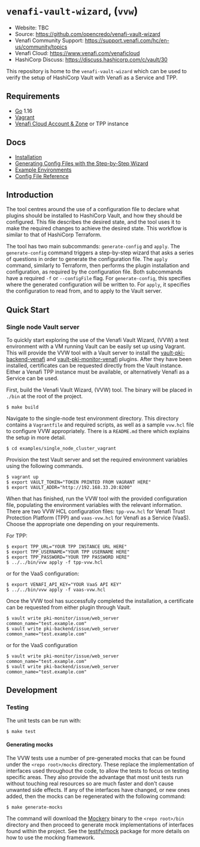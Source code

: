 # `venafi-vault-wizard`, (`vvw`)

-	Website: TBC
-	Source: https://github.com/opencredo/venafi-vault-wizard
-	Venafi Community Support: https://support.venafi.com/hc/en-us/community/topics
-	Venafi Cloud: https://www.venafi.com/venaficloud
-	HashiCorp Discuss: https://discuss.hashicorp.com/c/vault/30

This repository is home to the `venafi-vault-wizard` which can be used to verify the setup of HashiCorp Vault with Venafi as a Service and TPP.

## Requirements

-	[Go](https://golang.org/doc/install) 1.16
-	[Vagrant](https://www.vagrantup.com/downloads)
-	[Venafi Cloud Account & Zone](https://ui.venafi.cloud/login) or TPP instance

## Docs

- [Installation](docs/installation.md)
- [Generating Config Files with the Step-by-Step Wizard](docs/config-generation.md)
- [Example Environments](examples/README.md)
- [Config File Reference](docs/config-reference/index.md)

## Introduction

The tool centres around the use of a configuration file to declare what plugins should be installed to HashiCorp Vault, and how they should be configured.
This file describes the desired state, and the tool uses it to make the required changes to achieve the desired state.
This workflow is similar to that of HashiCorp Terraform.

The tool has two main subcommands: `generate-config` and `apply`.
The `generate-config` command triggers a step-by-step wizard that asks a series of questions in order to generate the configuration file.
The `apply` command, similarly to Terraform, then performs the plugin installation and configuration, as required by the configuration file.
Both subcommands have a required `-f` or `--configFile` flag.
For `generate-config`, this specifies where the generated configuration will be written to.
For `apply`, it specifies the configuration to read from, and to apply to the Vault server.

## Quick Start

### Single node Vault server

To quickly start exploring the use of the Venafi Vault Wizard, (VVW) a test environment with a VM running Vault can be easily set up using Vagrant.
This will provide the VVW tool with a Vault server to install the [vault-pki-backend-venafi](https://github.com/Venafi/vault-pki-backend-venafi) and [vault-pki-monitor-venafi](https://github.com/Venafi/vault-pki-monitor-venafi) plugins.
After they have been installed, certificates can be requested directly from the Vault instance.
Either a Venafi TPP instance must be available, or alternatively Venafi as a Service can be used.

First, build the Venafi Vault Wizard, (VVW) tool. The binary will be placed in `./bin` at the root of the project.

```shell
$ make build
```

Navigate to the single-node test environment directory.
This directory contains a `Vagrantfile` and required scripts, as well as a sample `vvw.hcl` file to configure VVW appropriately. 
There is a `README.md` there which explains the setup in more detail.

```shell
$ cd examples/single_node_cluster_vagrant
```

Provision the test Vault server and set the required environment variables using the following commands.

```shell
$ vagrant up
$ export VAULT_TOKEN="TOKEN PRINTED FROM VAGRANT HERE"
$ export VAULT_ADDR="http://192.168.33.20:8200"
```

When that has finished, run the VVW tool with the provided configuration file, populating the environment variables with the relevant information.
There are two VVW HCL configuration files: `tpp-vvw.hcl` for Venafi Trust Protection Platform (TPP) and `vaas-vvw.hcl` for Venafi as a Service (VaaS).
Choose the appropriate one depending on your requirements.

For TPP:

```shell
$ export TPP_URL="YOUR TPP INSTANCE URL HERE"
$ export TPP_USERNAME="YOUR TPP USERNAME HERE"
$ export TPP_PASSWORD="YOUR TPP PASSWORD HERE"
$ ../../bin/vvw apply -f tpp-vvw.hcl
```

or for the VaaS configuration:

```shell
$ export VENAFI_API_KEY="YOUR VaaS API KEY"
$ ../../bin/vvw apply -f vaas-vvw.hcl
```

Once the VVW tool has successfully completed the installation, a certificate can be requested from either plugin through Vault.

```shell
$ vault write pki-monitor/issue/web_server common_name="test.example.com"
$ vault write pki-backend/issue/web_server common_name="test.example.com"
```
or for the VaaS configuration
```shell
$ vault write pki-monitor/issue/web_server common_name="test.example.com"
$ vault write pki-backend/issue/web_server common_name="test.example.com"
```

## Development

### Testing

The unit tests can be run with:

```shell
$ make test
```

#### Generating mocks

The VVW tests use a number of pre-generated mocks that can be found under the `<repo root>/mocks` directory.
These replace the implementation of interfaces used throughout the code, to allow the tests to focus on testing specific areas.
They also provide the advantage that most unit tests run without touching real resources so are much faster and don't cause unwanted side effects.
If any of the interfaces have changed, or new ones added, then the mocks can be regenerated with the following command:

```shell
$ make generate-mocks
```

The command will download the [Mockery](http://github.com/vektra/mockery/v2@v2.6.0) binary to the `<repo root>/bin` directory and 
then proceed to generate mock implementations of interfaces found within the project.
See the [testify/mock](https://pkg.go.dev/github.com/stretchr/testify/mock) package for more details on how to use the mocking framework.
